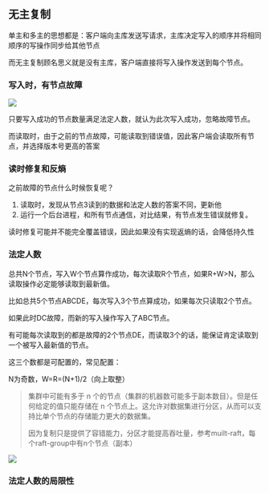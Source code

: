 ## 无主复制

单主和多主的思想都是：客户端向主库发送写请求，主库决定写入的顺序并将相同顺序的写操作同步给其他节点

而无主复制顾名思义就是没有主库，客户端直接将写入操作发送到每个节点。

### 写入时，有节点故障

![](https://wtsclwq.oss-cn-beijing.aliyuncs.com/fig5-10.png)

只要写入成功的节点数量满足法定人数，就认为此次写入成功，忽略故障节点。

而读取时，由于之前的节点故障，可能读取到错误值，因此客户端会读取所有节点，并选择版本号更高的答案

### 读时修复和反熵

之前故障的节点什么时候恢复呢？

1. 读取时，发现从节点3读到的数据和法定人数的答案不同，更新他
2. 运行一个后台进程，和所有节点通信，对比结果，有节点发生错误就修复。

读时修复可能并不能完全覆盖错误，因此如果没有实现返熵的话，会降低持久性

### 法定人数

总共N个节点，写入W个节点算作成功，每次读取R个节点，如果R+W>N，那么读取操作必定能够读取到最新值。

比如总共5个节点ABCDE，每次写入3个节点算成功，如果每次只读取2个节点。

如果此时DC故障，而新的写入操作写入了ABC节点。

有可能每次读取到的都是故障的2个节点DE，而读取3个的话，能保证肯定读取到一个被写入最新值的节点。

这三个数都是可配置的，常见配置：

N为奇数，W=R=(N+1)/2（向上取整）

> 集群中可能有多于 n 个的节点（集群的机器数可能多于副本数目）。但是任何给定的值只能存储在 n 个节点上。这允许对数据集进行分区，从而可以支持比单个节点的存储能力更大的数据集。
>
> 因为复制只是提供了容错能力，分区才能提高吞吐量，参考muilt-raft，每个raft-group中有n个节点（副本）

![](https://wtsclwq.oss-cn-beijing.aliyuncs.com/fig5-11.png)

### 法定人数的局限性
